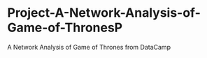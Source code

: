 # Project-A-Network-Analysis-of-Game-of-ThronesP
A Network Analysis of Game of Thrones from DataCamp
